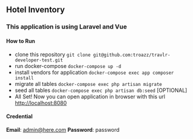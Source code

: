 ## Hotel Inventory
### This application is using Laravel and Vue

#### How to Run
- clone this repository `git clone git@github.com:troazz/travlr-developer-test.git`
- run docker-compose `docker-compose up -d`
- install vendors for application `docker-compose exec app composer install`
- migrate all tables `docker-compose exec php artisan migrate`
- seed all tables `docker-compose exec php artisan db:seed`  [OPTIONAL]
- All Set! Now you can open application in browser with this url [http://localhost:8080](http://localhost:8080) 

#### Credential 
**Email**: admin@here.com
**Password**: password
